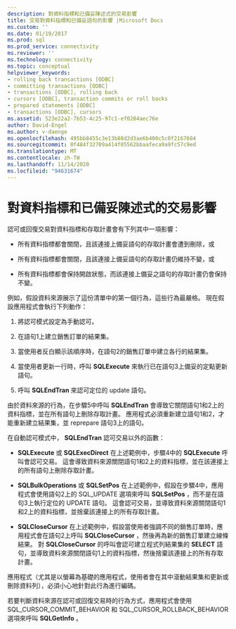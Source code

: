 ```yaml
---
description: 對資料指標和已備妥陳述式的交易影響
title: 交易對資料指標和已備妥語句的影響 |Microsoft Docs
ms.custom: ''
ms.date: 01/19/2017
ms.prod: sql
ms.prod_service: connectivity
ms.reviewer: ''
ms.technology: connectivity
ms.topic: conceptual
helpviewer_keywords:
- rolling back transactions [ODBC]
- committing transactions [ODBC]
- transactions [ODBC], rolling back
- cursors [ODBC], transaction commits or roll backs
- prepared statements [ODBC]
- transactions [ODBC], cursors
ms.assetid: 523e22a2-7b53-4c25-97c1-ef0284aec76e
author: David-Engel
ms.author: v-daenge
ms.openlocfilehash: 495bb8455c3e13b88d2d3ae6b400c5c0f2167604
ms.sourcegitcommit: 0f484f32709a414f05562bbaafeca9a9fc57c9ed
ms.translationtype: MT
ms.contentlocale: zh-TW
ms.lasthandoff: 11/14/2020
ms.locfileid: "94631674"
---
```

# <a name="effect-of-transactions-on-cursors-and-prepared-statements"></a>對資料指標和已備妥陳述式的交易影響
認可或回復交易對資料指標和存取計畫會有下列其中一項影響：  
  
-   所有資料指標都會關閉，且該連接上備妥語句的存取計畫會遭到刪除，或  
  
-   所有資料指標都會關閉，且該連接上備妥語句的存取計畫仍維持不變，或 
  
-   所有資料指標都會保持開啟狀態，而該連接上備妥之語句的存取計畫仍會保持不變。  
  
 例如，假設資料來源展示了這份清單中的第一個行為，這些行為最嚴格。 現在假設應用程式會執行下列動作：  
  
1.  將認可模式設定為手動認可。  
  
2.  在語句1上建立銷售訂單的結果集。  
  
3.  當使用者反白顯示該順序時，在語句2的銷售訂單中建立各行的結果集。  
  
4.  當使用者更新一行時，呼叫 **SQLExecute** 來執行已在語句3上備妥的定點更新語句。  
  
5.  呼叫 **SQLEndTran** 來認可定位的 update 語句。  
  
 由於資料來源的行為，在步驟5中呼叫 **SQLEndTran** 會導致它關閉語句1和2上的資料指標，並在所有語句上刪除存取計畫。 應用程式必須重新建立語句1和2，才能重新建立結果集，並 reprepare 語句3上的語句。  
  
 在自動認可模式中， **SQLEndTran** 認可交易以外的函數：  
  
-   **SQLExecute** 或 **SQLExecDirect** 在上述範例中，步驟4中的 **SQLExecute** 呼叫會認可交易。 這會導致資料來源關閉語句1和2上的資料指標，並在該連接上的所有語句上刪除存取計畫。  
  
-   **SQLBulkOperations** 或 **SQLSetPos** 在上述範例中，假設在步驟4中，應用程式會使用語句2上的 SQL_UPDATE 選項來呼叫 **SQLSetPos** ，而不是在語句3上執行定位的 UPDATE 語句。 這會認可交易，並導致資料來源關閉語句1和2上的資料指標，並捨棄該連接上的所有存取計畫。  
  
-   **SQLCloseCursor** 在上述範例中，假設當使用者強調不同的銷售訂單時，應用程式會在語句2上呼叫 **SQLCloseCursor** ，然後再為新的銷售訂單建立線條結果。 對 **SQLCloseCursor** 的呼叫會認可建立程式列結果集的 **SELECT** 語句，並導致資料來源關閉語句1上的資料指標，然後捨棄該連接上的所有存取計畫。  
  
 應用程式（尤其是以螢幕為基礎的應用程式，使用者會在其中滾動結果集和更新或刪除資料列），必須小心地針對此行為進行編碼。  
  
 若要判斷資料來源在認可或回復交易時的行為方式，應用程式會使用 SQL_CURSOR_COMMIT_BEHAVIOR 和 SQL_CURSOR_ROLLBACK_BEHAVIOR 選項來呼叫 **SQLGetInfo** 。
